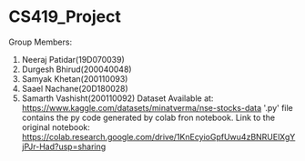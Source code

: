 # CS419_Project
Group Members:
  1) Neeraj Patidar(19D070039)
  2) Durgesh Bhirud(200040048)
  3) Samyak Khetan(200110093)
  4) Saael Nachane(20D180028)
  5) Samarth Vashisht(200110092)
Dataset Available at: https://www.kaggle.com/datasets/minatverma/nse-stocks-data
'.py' file contains the py code generated by colab fron notebook.
Link to the original notebook: https://colab.research.google.com/drive/1KnEcyioGpfUwu4zBNRUElXgYjPJr-Had?usp=sharing
